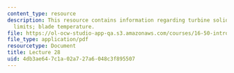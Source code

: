 ```yaml
---
content_type: resource
description: This resource contains information regarding turbine solidity; mass flow
  limits; blade temperature.
file: https://ol-ocw-studio-app-qa.s3.amazonaws.com/courses/16-50-introduction-to-propulsion-systems-spring-2012/4db3ae647c1a02a727a6048c3f895507_MIT16_50S12_lec28.pdf
file_type: application/pdf
resourcetype: Document
title: Lecture 28
uid: 4db3ae64-7c1a-02a7-27a6-048c3f895507
---
```

